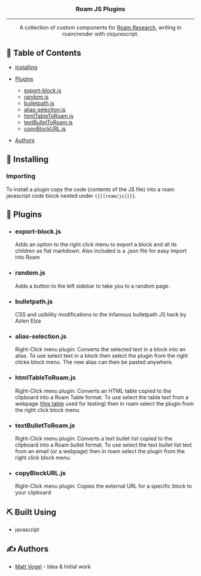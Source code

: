 
<h3 align="center">Roam JS Plugins</h3>

---

<p align="center"> A collection of custom components for <a href="https://roamresearch.com">Roam Research</a>, writing in roam/render with clojurescript.
    <br>
</p>

## 📝 Table of Contents
- [Installing](#getting_started)
- [Plugins](#plugins)
  - [export-block.js](#export)
  - [random.js](#random)
  - [bulletpath.js](#bulletpath)
  - [alias-selection.js](#alias)
  - [htmlTableToRoam.js](#table)
  - [textBulletToRoam.js](#bullet)
  - [copyBlockURL.js](#copyBlock)

- [Authors](#authors)

## 🏁 Installing <a name = "getting_started"></a>

### Importing
To install a plugin copy the code (contents of the JS file) into a roam javascript code block nested under `{{[[roam/js]]}}`.


## 🤖 Plugins <a name = "plugins"></a>


- ### export-block.js <a name = "export"></a>
  Adds an option to the right click menu to export a block and all its children as flat markdown. 
  Also included is a .json file for easy import into Roam 

- ### random.js <a name = "random"></a>
  Adds a button to the left sidebar to take you to a random page. 

- ### bulletpath.js <a name = "bulletpath"></a>
    CSS and usibility modifications to the infamous bulletpath JS hack by Azlen Elza

- ### alias-selection.js <a name = "alias"></a>
    Right-Click menu plugin: Converts the selected text in a block into an alias. To use select text in a block then select the plugin from the right clicke block menu. The new alias can then be pasted anywhere.

- ### htmlTableToRoam.js <a name = "table"></a>
    Right-Click menu plugin: Converts an HTML table copied to the clipboard into a Roam Table format. To use select the table text from a webpage ([this table](https://www.w3schools.com/html/html_tables.asp) used for testing) then in roam select the plugin from the right click block menu.

- ### textBulletToRoam.js <a name = "bullet"></a>
    Right-Click menu plugin: Converts a text bullet list  copied to the clipboard into a Roam bullet format. To use select the text bullet list text from an email (or a webpage) then in roam select the plugin from the right click block menu.

- ### copyBlockURL.js <a name = "copyBlock"></a>
    Right-Click menu plugin: Copies the external URL for a specific block to your clipboard

## ⛏️ Built Using <a name = "built_using"></a>
- javascript

## ✍️ Authors <a name = "authors"></a>
- [Matt Vogel](https://github.com/8bitgentleman) - Idea & Initial work
